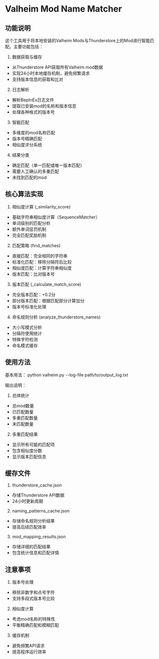 Valheim Mod Name Matcher
=======================

功能说明
-------

这个工具用于将本地安装的Valheim Mods与Thunderstore上的Mod进行智能匹配。主要功能包括：

1. 数据获取与缓存
- 从Thunderstore API获取所有Valheim mod数据
- 实现24小时本地缓存机制，避免频繁请求
- 支持版本信息的获取和比对

2. 日志解析
- 解析BepInEx日志文件
- 提取已安装mod的名称和版本信息
- 处理各种格式的版本号

3. 智能匹配
- 多维度的mod名称匹配
- 版本号精确匹配
- 相似度评分系统

4. 结果分类
- 确定匹配（单一匹配或唯一版本匹配）
- 需要人工确认的多重匹配
- 未找到匹配的mod

核心算法实现
----------

1. 相似度计算 (_similarity_score)
- 基础字符串相似度计算（SequenceMatcher）
- 单词级别的匹配分析
- 额外单词惩罚机制
- 完全匹配奖励机制

2. 匹配策略 (find_matches)
- 直接匹配：完全相同的字符串
- 标准化匹配：移除分隔符后比较
- 相似度匹配：计算字符串相似度
- 版本匹配：比对版本号

3. 版本匹配 (_calculate_match_score)
- 完全版本匹配：+0.2分
- 部分版本匹配：根据匹配部分计算加分
- 版本号标准化处理

4. 命名规则分析 (analyze_thunderstore_names)
- 大小写模式分析
- 分隔符使用统计
- 特殊字符检测
- 命名模式缓存

使用方法
-------

基本用法：
python valheim.py --log-file path/to/output_log.txt

输出说明：
1. 总体统计
- 总mod数量
- 已匹配数量
- 多重匹配数量
- 未匹配数量

2. 多重匹配结果
- 显示所有可能的匹配项
- 包含相似度分数
- 显示版本匹配信息

缓存文件
-------

1. thunderstore_cache.json
- 存储Thunderstore API数据
- 24小时更新周期

2. naming_patterns_cache.json
- 存储命名规则分析结果
- 提高后续匹配效率

3. mod_mapping_results.json
- 存储详细的匹配结果
- 包含统计信息和匹配详情

注意事项
-------

1. 版本号处理
- 移除非数字和点号字符
- 支持多段式版本号比较

2. 相似度计算
- 考虑mod名称的特殊性
- 平衡精确匹配和模糊匹配

3. 缓存机制
- 避免频繁API请求
- 提高程序运行效率 